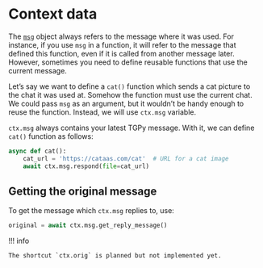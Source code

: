 # Context data

The [`msg`](../reference/builtins.md#telethon-objects) object always refers to the message where it was used. For
instance, if you use `msg` in a function, it will refer to the message that defined this function, even if it is
called from another message later. However, sometimes you need to define reusable functions that use the current
message.

Let’s say we want to define a `cat()` function which sends a cat picture to the chat it was used at. Somehow the
function must use the current chat. We could pass `msg` as an argument, but it wouldn’t be handy enough to reuse the
function. Instead, we will use `ctx.msg` variable.

`ctx.msg` always contains your latest TGPy message. With it, we can define `cat()` function as follows:

```python
async def cat():
    cat_url = 'https://cataas.com/cat'  # URL for a cat image
    await ctx.msg.respond(file=cat_url)
```

## Getting the original message

To get the message which `ctx.msg` replies to, use:

```python
original = await ctx.msg.get_reply_message()
```

!!! info
    
    The shortcut `ctx.orig` is planned but not implemented yet.
